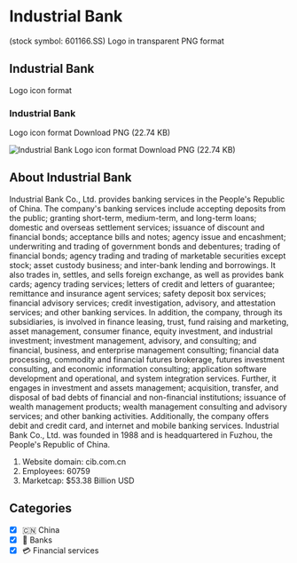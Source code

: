 # Industrial Bank
 (stock symbol: 601166.SS) Logo in transparent PNG format

## Industrial Bank
 Logo icon format

### Industrial Bank
 Logo icon format Download PNG (22.74 KB)

![Industrial Bank
 Logo icon format Download PNG (22.74 KB)](/img/orig/601166.SS-9a9f642f.png)

## About Industrial Bank


Industrial Bank Co., Ltd. provides banking services in the People's Republic of China. The company's banking services include accepting deposits from the public; granting short-term, medium-term, and long-term loans; domestic and overseas settlement services; issuance of discount and financial bonds; acceptance bills and notes; agency issue and encashment; underwriting and trading of government bonds and debentures; trading of financial bonds; agency trading and trading of marketable securities except stock; asset custody business; and inter-bank lending and borrowings. It also trades in, settles, and sells foreign exchange, as well as provides bank cards; agency trading services; letters of credit and letters of guarantee; remittance and insurance agent services; safety deposit box services; financial advisory services; credit investigation, advisory, and attestation services; and other banking services. In addition, the company, through its subsidiaries, is involved in finance leasing, trust, fund raising and marketing, asset management, consumer finance, equity investment, and industrial investment; investment management, advisory, and consulting; and financial, business, and enterprise management consulting; financial data processing, commodity and financial futures brokerage, futures investment consulting, and economic information consulting; application software development and operational, and system integration services. Further, it engages in investment and assets management; acquisition, transfer, and disposal of bad debts of financial and non-financial institutions; issuance of wealth management products; wealth management consulting and advisory services; and other banking activities. Additionally, the company offers debit and credit card, and internet and mobile banking services. Industrial Bank Co., Ltd. was founded in 1988 and is headquartered in Fuzhou, the People's Republic of China.

1. Website domain: cib.com.cn
2. Employees: 60759
3. Marketcap: $53.38 Billion USD


## Categories
- [x] 🇨🇳 China
- [x] 🏦 Banks
- [x] 💳 Financial services
